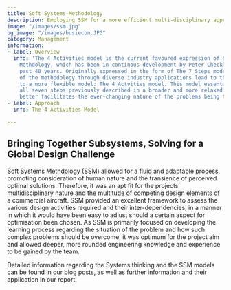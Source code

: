 ```yaml
---
title: Soft Systems Methodology
description: Employing SSM for a more efficient multi-disciplinary approach
image: "/images/ssm.jpg"
bg_image: "/images/busiecon.JPG"
category: Management
information:
- label: Overview
  info: 'The 4 Activities model is the current favoured expression of Soft Systems
    Methdology, which has been in continous development by Peter Checkland for the
    past 40 years. Originally expressed in the form of The 7 Steps model, application
    of the methodology through diverse industry applications lead to the evolution
    to a more flexible model: The 4 Actvities model. This model essentially encapsulates
    all seven steps previously described in a broader and more relaxed format, which
    better facilitates the ever-changing nature of the problems being tackled.'
- label: Approach
  info: The 4 Activities Model

---
```

## Bringing Together Subsystems, Solving for a Global Design Challenge

Soft Systems Methdology (SSM) allowed for a fluid and adaptable process, promoting consideration of human nature and the transience of perceived optimal solutions. Therefore, it was an apt fit for the projects multidisciplinary nature and the multitude of competing design elements of a commercial aircraft. SSM provided an excellent framework to assess the various design activities required and their inter-dependencies, in a manner in which it would have been easy to adjust should a certain aspect for optimisation been chosen. As SSM is primarily focused on developing the learning process regarding the situation of the problem and how such complex problems should be overcome, it was optimum for the project aim and allowed deeper, more rounded engineering knowledge and experience to be gained by the team.

Detailed information regarding the Systems thinking and the SSM models can be found in our blog posts, as well as further information and their application in our report.